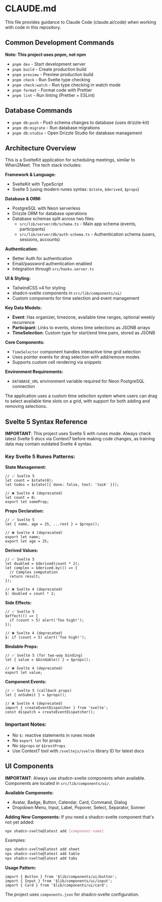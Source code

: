 # CLAUDE.md

This file provides guidance to Claude Code (claude.ai/code) when working with code in this repository.

## Common Development Commands

**Note: This project uses pnpm, not npm**

- `pnpm dev` - Start development server
- `pnpm build` - Create production build
- `pnpm preview` - Preview production build
- `pnpm check` - Run Svelte type checking
- `pnpm check:watch` - Run type checking in watch mode
- `pnpm format` - Format code with Prettier
- `pnpm lint` - Run linting (Prettier + ESLint)

## Database Commands

- `pnpm db:push` - Push schema changes to database (uses drizzle-kit)
- `pnpm db:migrate` - Run database migrations
- `pnpm db:studio` - Open Drizzle Studio for database management

## Architecture Overview

This is a SvelteKit application for scheduling meetings, similar to When2Meet. The tech stack includes:

**Framework & Language:**
- SvelteKit with TypeScript
- Svelte 5 (using modern runes syntax: `$state`, `$derived`, `$props`)

**Database & ORM:**
- PostgreSQL with Neon serverless
- Drizzle ORM for database operations
- Database schemas split across two files:
  - `src/lib/server/db/schema.ts` - Main app schema (events, participants)
  - `src/lib/server/db/auth-schema.ts` - Authentication schema (users, sessions, accounts)

**Authentication:**
- Better Auth for authentication
- Email/password authentication enabled
- Integration through `src/hooks.server.ts`

**UI & Styling:**
- TailwindCSS v4 for styling
- shadcn-svelte components in `src/lib/components/ui/`
- Custom components for time selection and event management

**Key Data Models:**
- **Event**: Has organizer, timezone, available time ranges, optional weekly recurrence
- **Participant**: Links to events, stores time selections as JSONB arrays
- **TimeSelection**: Custom type for start/end time pairs, stored as JSONB

**Core Components:**
- `TimeSelector` component handles interactive time grid selection
- Uses pointer events for drag selection with add/remove modes
- Supports custom cell rendering via snippets

**Environment Requirements:**
- `DATABASE_URL` environment variable required for Neon PostgreSQL connection

The application uses a custom time selection system where users can drag to select available time slots on a grid, with support for both adding and removing selections.

## Svelte 5 Syntax Reference

**IMPORTANT**: This project uses Svelte 5 with runes mode. Always check latest Svelte 5 docs via Context7 before making code changes, as training data may contain outdated Svelte 4 syntax.

### Key Svelte 5 Runes Patterns:

**State Management:**
```svelte
// ✅ Svelte 5
let count = $state(0);
let todos = $state([{ done: false, text: 'task' }]);

// ❌ Svelte 4 (deprecated)
let count = 0;
export let someProp;
```

**Props Declaration:**
```svelte
// ✅ Svelte 5
let { name, age = 25, ...rest } = $props();

// ❌ Svelte 4 (deprecated)
export let name;
export let age = 25;
```

**Derived Values:**
```svelte
// ✅ Svelte 5
let doubled = $derived(count * 2);
let complex = $derived.by(() => {
  // Complex computation
  return result;
});

// ❌ Svelte 4 (deprecated)
$: doubled = count * 2;
```

**Side Effects:**
```svelte
// ✅ Svelte 5
$effect(() => {
  if (count > 5) alert('Too high!');
});

// ❌ Svelte 4 (deprecated)
$: if (count > 5) alert('Too high!');
```

**Bindable Props:**
```svelte
// ✅ Svelte 5 (for two-way binding)
let { value = $bindable() } = $props();

// ❌ Svelte 4 (deprecated)
export let value;
```

**Component Events:**
```svelte
// ✅ Svelte 5 (callback props)
let { onSubmit } = $props();

// ❌ Svelte 4 (deprecated)
import { createEventDispatcher } from 'svelte';
const dispatch = createEventDispatcher();
```

### Important Notes:
- No `$:` reactive statements in runes mode
- No `export let` for props
- No `$$props` or `$$restProps`
- Use Context7 tool with `/sveltejs/svelte` library ID for latest docs

## UI Components

**IMPORTANT**: Always use shadcn-svelte components when available. Components are located in `src/lib/components/ui/`.

**Available Components:**
- Avatar, Badge, Button, Calendar, Card, Command, Dialog
- Dropdown Menu, Input, Label, Popover, Select, Separator, Sonner

**Adding New Components:**
If you need a shadcn-svelte component that's not yet added:
```bash
npx shadcn-svelte@latest add [component-name]
```

Examples:
```bash
npx shadcn-svelte@latest add sheet
npx shadcn-svelte@latest add table  
npx shadcn-svelte@latest add tabs
```

**Usage Pattern:**
```svelte
import { Button } from '$lib/components/ui/button';
import { Input } from '$lib/components/ui/input';
import { Card } from '$lib/components/ui/card';
```

The project uses `components.json` for shadcn-svelte configuration.